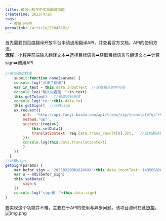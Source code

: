 ```yaml
---
title: 微信小程序中实现翻译功能
createTime: 2023/4/26
tags:
  - 微信小程序
permalink: /article/23042601/
---
```


首先需要到百度翻译开放平台申请通用翻译API，并查看官方文档，API的使用方法。  
**流程**：小程序前端输入翻译文本➡️选择目标语言➡️获取目标语言与翻译文本➡️计算sign➡️调用API  
```js
//提交确定翻译
    submit:function name(params) {
    console.log("点击了翻译")
    var in_text = this.data.inputText  //获取输入的字符串
    console.log("输入内容是："+in_text)
    this.getTolan()   //获取目标语言
    console.log("to:"+this.data.to)
    this.getSign()  //计算sign
    wx.request({
        url:  "http://api.fanyi.baidu.com/api/trans/vip/translate?q="+this.data.inputText+"&from=auto&to="+this.data.to+"&appid=202303290016XXXXX&salt=1435660288&sign="+this.data.sign,
        method:'GET',
        success:(req)=>{
            this.setData({
            translationtext: req.data.trans_result[0].dst,   //获取翻译结果
        });
        console.log(this.data.translationtext)
        }
    })
  }
//计算sign
getSign(params) {
    var befor_sign = '20230329001620XXX'+this.data.inputText+'1435660288XXXXXXXXXXXXXX'
    var s = md5(befor_sign)
    this.setData({
        sign:s
    })
    console.log("sign是："+this.data.sign)
}
```
要实现这个功能并不难，主要在于API的使用与异步问题。该项目源码在此[链接](https://github.com/zhenghaoyang24/WeChatProjects-BlueWord)。
![img.png](https://cdn.ipfsscan.io/weibo/large/006oZMAtly1hvbao5kvsog30c80lqwpi.gif)

